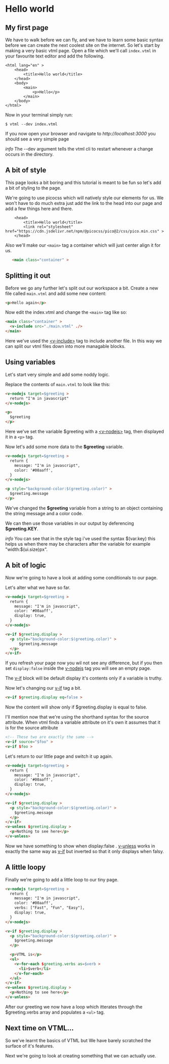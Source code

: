 # Hello world

## My first page

We have to walk before we can fly, and we have to learn some basic syntax before we
can create the next coolest site on the internet. So let's start by making a very basic
vtml page. Open a file which we'll call `index.vtml` in your favourite text editor and add
the following.

```
<html lang="en" >
    <head>
        <title>Hello world</title>
    </head>
    <body>
        <main>
            <p>Hello</p>
        </main>
    </body>
</html>
```

Now in your terminal simply run:

`$ vtml --dev index.vtml`

If you now open your browser and navigate to *http://localhost:3000* you should see a very
simple page

<article class="secondary-container" >
<i>info</i>
The --dev argument tells the vtml cli to restart whenever a change occurs in the directory.
</article>




## A bit of style

This page looks a bit boring and this tutorial is meant to be fun so let's add a bit of
styling to the page.

We're going to use picocss which will natively style our elements for us. We won't have
to do much extra just add the link to the head into our page and add a
few things here and there.

```
    <head>
        <title>Hello world</title>
        <link rel="stylesheet" href="https://cdn.jsdelivr.net/npm/@picocss/pico@2/css/pico.min.css" >
    </head>
```
Also we'll make our `<main>` tag a container which will just center align it for us.

```html
   <main class="container" >
```
  
## Splitting it out
Before we go any further let's split out our workspace a bit.
Create a new file called `main.vtml` and add some new content:

```html
<p>Hello again</p>
```

Now edit the index.vtml and change the `<main>` tag like so:

```html
<main class="container" >
  <v-include src="./main.vtml" ./>
</main>
```

Here we've used the <a class="link" href="/reference#v-include" >&lt;v-include&gt;</a> tag to include another file. In this way we can split our
vtml files down into more managable blocks.






## Using variables
Let's start very simple and add some noddy logic.

Replace the contents of `main.vtml` to look like this:

```html
<v-nodejs target=$greeting >
  return "I'm in javascript"
</v-nodejs>

<p>
  $greeting
</p>
```

Here we've set the variable $greeting with a <a class="link" href="/reference#v-nodejs" >&lt;v-nodejs&gt;</a> tag, then displayed it in a `<p>` tag.


Now let's add some more data to the **$greeting** variable.

```html
<v-nodejs target=$greeting >
  return {
    message: "I'm in javascript",
    color: '#00aaff',
  }
</v-nodejs>

<p style="background-color:$(greeting.color)" >
  $greeting.message
</p>
```

We've changed the **$greeting** variable from a string to an object containing the string message
and a color code.

We can then use those variables in our output by deferencing **$greeting.KEY**.


<article class="secondary-container" >
<i>info</i>
You can see that in the style tag i've used the syntax $(var.key) this helps us when there may be characters after the variable for example "width:$(ui.size)px".
</article>


## A bit of logic
Now we're going to have a look at adding some conditionals to our page.

Let's alter what we have so far.

```html
<v-nodejs target=$greeting >
  return {
    message: "I'm in javascript",
    color: '#00aaff',
    display: true,
  }
</v-nodejs>

<v-if $greeting.display >
  <p style="background-color:$(greeting.color)" >
      $greeting.message
  </p>
</v-if>
```

If you refresh your page now you wil not see any difference, but if you then set `display:false` 
inside the <a class="link" href="/reference#v-nodejs">v-nodejs</a> tag you will see an empty page.

The <a class="link" href="/reference#v-if">v-if</a> block will be default display it's contents only if a variable is truthy.

Now let's changing our <a class="link" href="/reference#v-if">v-if</a> tag a bit.
```html
<v-if $greeting.display eq=false >
```

Now the content will show only if $greeting.display is equal to false.


I'll mention now that we're using the shorthand syntax for the source attribute.
When vtml finds a variable attribute on it's own it assumes that it is for the
source attribute

```html
<!-- These two are exactly the same -->
<v-if source="$foo" >
<v-if $foo >
```

Let's return to our little page and switch it up again.

```html
<v-nodejs target=$greeting >
  return {
    message: "I'm in javascript",
    color: '#00aaff',
    display: true,
  }
</v-nodejs>

<v-if $greeting.display >
  <p style="background-color:$(greeting.color)" >
    $greeting.message
  </p>
</v-if>
<v-unless $greeting.display >
  <p>Nothing to see here</p>
</v-unless>
```

Now we have something to show when display:false . <a class="link" href="/reference#v-unless">v-unless</a> works in exactly the same way as <a class="link" href="/reference#v-if">v-if</a> but inverted so that it only displays when falsy.


## A little loopy
Finally we're going to add a little loop to our tiny page.

```html
<v-nodejs target=$greeting >
  return {
    message: "I'm in javascript",
    color: '#00aaff',
    verbs: ["Fast", "Fun", "Easy"],
    display: true,
  }
</v-nodejs>

<v-if $greeting.display >
  <p style="background-color:$(greeting.color)" >
    $greeting.message
  </p>

  <p>VTML is</p>
  <ul>
    <v-for-each $greeting.verbs as=$verb >
      <li>$verb</li>
    </v-for-each>
  </ul>
</v-if>
<v-unless $greeting.display >
  <p>Nothing to see here</p>
</v-unless>
```

After our greeting we now have a loop which itterates through the $greeting.verbs array
and populates a `<ul>` tag.

## Next time on VTML...
So we've learnt the basics of VTML but We have barely scratched the surface of it's features.

Next we're going to look at creating something that we can actually use.
